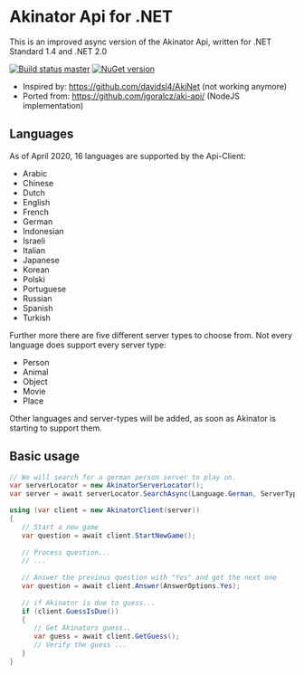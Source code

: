 # Akinator Api for .NET

This is an improved async version of the Akinator Api, written for .NET Standard 1.4 and .NET 2.0

[![Build status master](https://ci.appveyor.com/api/projects/status/al1pxhaokdi8ymqe?svg=true&passingText=master%20-%20passing&failingText=master%20-%20failing&pendingText=master%20-%20pending)](https://ci.appveyor.com/project/janniksam/Akinator-Api-Net) 
[![NuGet version](https://badge.fury.io/nu/Akinator.Api.Net.svg)](https://badge.fury.io/nu/Akinator.Api.Net)

- Inspired by: https://github.com/davidsl4/AkiNet (not working anymore)
- Ported from: https://github.com/jgoralcz/aki-api/ (NodeJS implementation)

## Languages

As of April 2020, 16 languages are supported by the Api-Client:

- Arabic
- Chinese
- Dutch
- English
- French
- German
- Indonesian
- Israeli
- Italian
- Japanese
- Korean
- Polski
- Portuguese
- Russian
- Spanish
- Turkish

Further more there are five different server types to choose from. Not every language does support every server type:

- Person
- Animal
- Object
- Movie
- Place

Other languages and server-types will be added, as soon as Akinator is starting to support them.

## Basic usage

```cs
// We will search for a german person server to play on.
var serverLocator = new AkinatorServerLocator(); 
var server = await serverLocator.SearchAsync(Language.German, ServerType.Person);

using (var client = new AkinatorClient(server))
{
   // Start a new game
   var question = await client.StartNewGame(); 
   
   // Process question...
   // ...
   
   // Answer the previous question with "Yes" and get the next one
   var question = await client.Answer(AnswerOptions.Yes);
   
   // if Akinator is due to guess...
   if (client.GuessIsDue())
   {
      // Get Akinators guess..
      var guess = await client.GetGuess();
      // Verify the guess ...
   }
}
```
